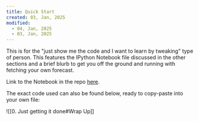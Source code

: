 ```yaml
---
title: Quick Start
created: 03, Jan, 2025
modified:
  - 04, Jan, 2025
  - 03, Jan, 2025
---
```


This is for the "just show me the code and I want to learn by tweaking" type of person. This features the IPython Notebook file discussed in the other sections and a brief blurb to get you off the ground and running with fetching your own forecast.

Link to the Notebook in the repo [here](https://github.com/quantumrook/quantumrook.github.io/blob/main/source/content/Tutorials/Fetching%20your%20own%20Forecast%20(IPython)/Tutorial_Basic.ipynb).

The exact code used can also be found below, ready to copy-paste into your own file:

![[0. Just getting it done#Wrap Up]]